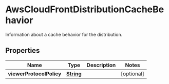

# AwsCloudFrontDistributionCacheBehavior

Information about a cache behavior for the distribution.

## Properties

| Name | Type | Description | Notes |
|------------ | ------------- | ------------- | -------------|
|**viewerProtocolPolicy** | [**String**](String.md) |  |  [optional] |



